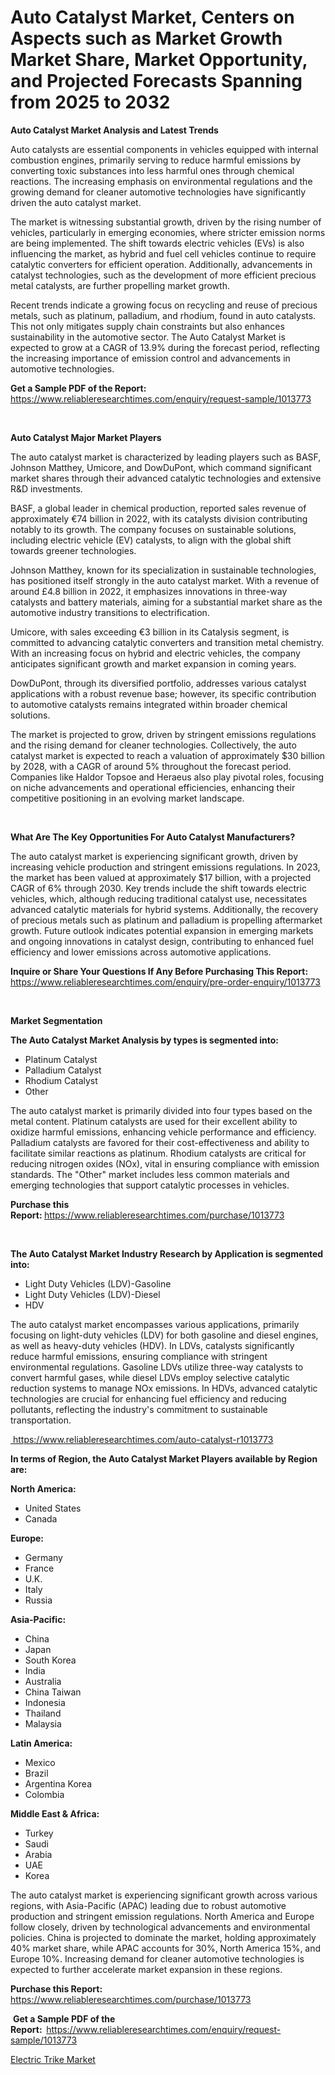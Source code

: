 <p><h1>Auto Catalyst Market, Centers on Aspects such as Market Growth Market Share, Market Opportunity, and Projected Forecasts Spanning from 2025 to 2032</h1></p><p><strong>Auto Catalyst Market Analysis and Latest Trends</strong></p>
<p><p>Auto catalysts are essential components in vehicles equipped with internal combustion engines, primarily serving to reduce harmful emissions by converting toxic substances into less harmful ones through chemical reactions. The increasing emphasis on environmental regulations and the growing demand for cleaner automotive technologies have significantly driven the auto catalyst market.</p><p>The market is witnessing substantial growth, driven by the rising number of vehicles, particularly in emerging economies, where stricter emission norms are being implemented. The shift towards electric vehicles (EVs) is also influencing the market, as hybrid and fuel cell vehicles continue to require catalytic converters for efficient operation. Additionally, advancements in catalyst technologies, such as the development of more efficient precious metal catalysts, are further propelling market growth.</p><p>Recent trends indicate a growing focus on recycling and reuse of precious metals, such as platinum, palladium, and rhodium, found in auto catalysts. This not only mitigates supply chain constraints but also enhances sustainability in the automotive sector. The Auto Catalyst Market is expected to grow at a CAGR of 13.9% during the forecast period, reflecting the increasing importance of emission control and advancements in automotive technologies.</p></p>
<p><strong>Get a Sample PDF of the Report:&nbsp;</strong> <a href="https://www.reliableresearchtimes.com/enquiry/request-sample/1013773?utm_campaign=2179&utm_medium=2&utm_source=Github&utm_content=ia&utm_term=30032025&utm_id=auto-catalyst">https://www.reliableresearchtimes.com/enquiry/request-sample/1013773</a></p>
<p>&nbsp;</p>
<p><strong>Auto Catalyst Major Market Players</strong></p>
<p><p>The auto catalyst market is characterized by leading players such as BASF, Johnson Matthey, Umicore, and DowDuPont, which command significant market shares through their advanced catalytic technologies and extensive R&D investments. </p><p>BASF, a global leader in chemical production, reported sales revenue of approximately €74 billion in 2022, with its catalysts division contributing notably to its growth. The company focuses on sustainable solutions, including electric vehicle (EV) catalysts, to align with the global shift towards greener technologies.</p><p>Johnson Matthey, known for its specialization in sustainable technologies, has positioned itself strongly in the auto catalyst market. With a revenue of around £4.8 billion in 2022, it emphasizes innovations in three-way catalysts and battery materials, aiming for a substantial market share as the automotive industry transitions to electrification.</p><p>Umicore, with sales exceeding €3 billion in its Catalysis segment, is committed to advancing catalytic converters and transition metal chemistry. With an increasing focus on hybrid and electric vehicles, the company anticipates significant growth and market expansion in coming years.</p><p>DowDuPont, through its diversified portfolio, addresses various catalyst applications with a robust revenue base; however, its specific contribution to automotive catalysts remains integrated within broader chemical solutions.</p><p>The market is projected to grow, driven by stringent emissions regulations and the rising demand for cleaner technologies. Collectively, the auto catalyst market is expected to reach a valuation of approximately $30 billion by 2028, with a CAGR of around 5% throughout the forecast period. Companies like Haldor Topsoe and Heraeus also play pivotal roles, focusing on niche advancements and operational efficiencies, enhancing their competitive positioning in an evolving market landscape.</p></p>
<p>&nbsp;</p>
<p><strong>What Are The Key Opportunities For Auto Catalyst Manufacturers?</strong></p>
<p><p>The auto catalyst market is experiencing significant growth, driven by increasing vehicle production and stringent emissions regulations. In 2023, the market has been valued at approximately $17 billion, with a projected CAGR of 6% through 2030. Key trends include the shift towards electric vehicles, which, although reducing traditional catalyst use, necessitates advanced catalytic materials for hybrid systems. Additionally, the recovery of precious metals such as platinum and palladium is propelling aftermarket growth. Future outlook indicates potential expansion in emerging markets and ongoing innovations in catalyst design, contributing to enhanced fuel efficiency and lower emissions across automotive applications.</p></p>
<p><strong>Inquire or Share Your Questions If Any Before Purchasing This Report:</strong> <a href="https://www.reliableresearchtimes.com/enquiry/pre-order-enquiry/1013773?utm_campaign=2179&utm_medium=2&utm_source=Github&utm_content=ia&utm_term=30032025&utm_id=auto-catalyst">https://www.reliableresearchtimes.com/enquiry/pre-order-enquiry/1013773</a></p>
<p>&nbsp;</p>
<p><strong>Market Segmentation</strong></p>
<p><strong>The Auto Catalyst Market Analysis by types is segmented into:</strong></p>
<p><ul><li>Platinum Catalyst</li><li>Palladium Catalyst</li><li>Rhodium Catalyst</li><li>Other</li></ul></p>
<p><p>The auto catalyst market is primarily divided into four types based on the metal content. Platinum catalysts are used for their excellent ability to oxidize harmful emissions, enhancing vehicle performance and efficiency. Palladium catalysts are favored for their cost-effectiveness and ability to facilitate similar reactions as platinum. Rhodium catalysts are critical for reducing nitrogen oxides (NOx), vital in ensuring compliance with emission standards. The "Other" market includes less common materials and emerging technologies that support catalytic processes in vehicles.</p></p>
<p><strong>Purchase this Report:&nbsp;</strong><a href="https://www.reliableresearchtimes.com/purchase/1013773?utm_campaign=2179&utm_medium=2&utm_source=Github&utm_content=ia&utm_term=30032025&utm_id=auto-catalyst">https://www.reliableresearchtimes.com/purchase/1013773</a></p>
<p>&nbsp;</p>
<p><strong>The Auto Catalyst Market Industry Research by Application is segmented into:</strong></p>
<p><ul><li>Light Duty Vehicles (LDV)-Gasoline</li><li>Light Duty Vehicles (LDV)-Diesel</li><li>HDV</li></ul></p>
<p><p>The auto catalyst market encompasses various applications, primarily focusing on light-duty vehicles (LDV) for both gasoline and diesel engines, as well as heavy-duty vehicles (HDV). In LDVs, catalysts significantly reduce harmful emissions, ensuring compliance with stringent environmental regulations. Gasoline LDVs utilize three-way catalysts to convert harmful gases, while diesel LDVs employ selective catalytic reduction systems to manage NOx emissions. In HDVs, advanced catalytic technologies are crucial for enhancing fuel efficiency and reducing pollutants, reflecting the industry's commitment to sustainable transportation.</p></p>
<p><a href="https://www.reliableresearchtimes.com/auto-catalyst-r1013773?utm_campaign=2179&utm_medium=2&utm_source=Github&utm_content=ia&utm_term=30032025&utm_id=auto-catalyst">&nbsp;https://www.reliableresearchtimes.com/auto-catalyst-r1013773</a></p>
<p><strong>In terms of Region, the Auto Catalyst Market Players available by Region are:</strong></p>
<p>
    <p> <strong> North America: </strong>
        <ul>
            <li>United States</li>
            <li>Canada</li>
        </ul>
        </p> 
    <p> <strong> Europe: </strong>
        <ul>
            <li>Germany</li>
            <li>France</li>
            <li>U.K.</li>
            <li>Italy</li>
            <li>Russia</li>
        </ul>
        </p> 
    <p> <strong> Asia-Pacific: </strong>
        <ul>
            <li>China</li>
            <li>Japan</li>
            <li>South Korea</li>
            <li>India</li>
            <li>Australia</li>
            <li>China Taiwan</li>
            <li>Indonesia</li>
            <li>Thailand</li>
            <li>Malaysia</li>
        </ul>
        </p> 
    <p> <strong> Latin America: </strong>
        <ul>
            <li>Mexico</li>
            <li>Brazil</li>
            <li>Argentina Korea</li>
            <li>Colombia</li>
        </ul>
        </p> 
    <p> <strong> Middle East & Africa: </strong>
        <ul>
            <li>Turkey</li>
            <li>Saudi</li>
            <li>Arabia</li>
            <li>UAE</li>
            <li>Korea</li>
        </ul>
    </p>
    </p>
<p><p>The auto catalyst market is experiencing significant growth across various regions, with Asia-Pacific (APAC) leading due to robust automotive production and stringent emission regulations. North America and Europe follow closely, driven by technological advancements and environmental policies. China is projected to dominate the market, holding approximately 40% market share, while APAC accounts for 30%, North America 15%, and Europe 10%. Increasing demand for cleaner automotive technologies is expected to further accelerate market expansion in these regions.</p></p>
<p><strong>Purchase this Report: </strong><a href="https://www.reliableresearchtimes.com/purchase/1013773?utm_campaign=2179&utm_medium=2&utm_source=Github&utm_content=ia&utm_term=30032025&utm_id=auto-catalyst">https://www.reliableresearchtimes.com/purchase/1013773</a></p>
<p>&nbsp;<strong>Get a Sample PDF of the Report:&nbsp;&nbsp;</strong><a href="https://www.reliableresearchtimes.com/enquiry/request-sample/1013773?utm_campaign=2179&utm_medium=2&utm_source=Github&utm_content=ia&utm_term=30032025&utm_id=auto-catalyst">https://www.reliableresearchtimes.com/enquiry/request-sample/1013773</a></p>
<p><strong></strong></p>
<p><p><a href="https://github.com/irfadac/Market-Research-Report-List-5/blob/main/electric-trike-market.md?utm_campaign=2179&utm_medium=2&utm_source=Github&utm_content=ia&utm_term=30032025&utm_id=auto-catalyst">Electric Trike Market</a></p></p>